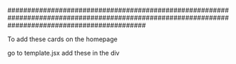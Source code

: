###################################################################################################################################################

To add these cards on the homepage 

<Card1/>
<Card2/>
<Card3/>
<Card4/>

go to template.jsx add these in the div